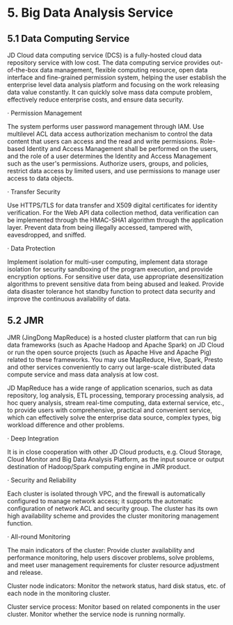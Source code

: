 # 5. Big Data Analysis Service

## 5.1 Data Computing Service

JD Cloud data computing service (DCS) is a fully-hosted cloud data repository service with low cost. The data computing service provides out-of-the-box data management, flexible computing resource, open data interface and fine-grained permission system, helping the user establish the enterprise level data analysis platform and focusing on the work releasing data value constantly. It can quickly solve mass data compute problem, effectively reduce enterprise costs, and ensure data security.

· Permission Management

The system performs user password management through IAM. Use multilevel ACL data access authorization mechanism to control the data content that users can access and the read and write permissions. Role-based Identity and Access Management shall be performed on the users, and the role of a user determines the Identity and Access Management such as the user's permissions. Authorize users, groups, and policies, restrict data access by limited users, and use permissions to manage user access to data objects.

· Transfer Security

Use HTTPS/TLS for data transfer and X509 digital certificates for identity verification. For the Web API data collection method, data verification can be implemented through the HMAC-SHA1 algorithm through the application layer. Prevent data from being illegally accessed, tampered with, eavesdropped, and sniffed.

· Data Protection

Implement isolation for multi-user computing, implement data storage isolation for security sandboxing of the program execution, and provide encryption options. For sensitive user data, use appropriate desensitization algorithms to prevent sensitive data from being abused and leaked. Provide data disaster tolerance hot standby function to protect data security and improve the continuous availability of data.

## 5.2 JMR

JMR (JingDong MapReduce) is a hosted cluster platform that can run big data frameworks (such as Apache Hadoop and Apache Spark) on JD Cloud or run the open source projects (such as Apache Hive and Apache Pig) related to these frameworks. You may use MapReduce, Hive, Spark, Presto and other services conveniently to carry out large-scale distributed data compute service and mass data analysis at low cost.

JD MapReduce has a wide range of application scenarios, such as data repository, log analysis, ETL processing, temporary processing analysis, ad hoc query analysis, stream real-time computing, data external service, etc., to provide users with comprehensive, practical and convenient service, which can effectively solve the enterprise data source, complex types, big workload difference and other problems.

· Deep Integration

It is in close cooperation with other JD Cloud products, e.g. Cloud Storage, Cloud Monitor and Big Data Analysis Platform, as the input source or output destination of Hadoop/Spark computing engine in JMR product.

· Security and Reliability

Each cluster is isolated through VPC, and the firewall is automatically configured to manage network access; it supports the automatic configuration of network ACL and security group. The cluster has its own high availability scheme and provides the cluster monitoring management function.

· All-round Monitoring

The main indicators of the cluster: Provide cluster availability and performance monitoring, help users discover problems, solve problems, and meet user management requirements for cluster resource adjustment and release.

Cluster node indicators: Monitor the network status, hard disk status, etc. of each node in the monitoring cluster.

Cluster service process: Monitor based on related components in the user cluster. Monitor whether the service node is running normally.
